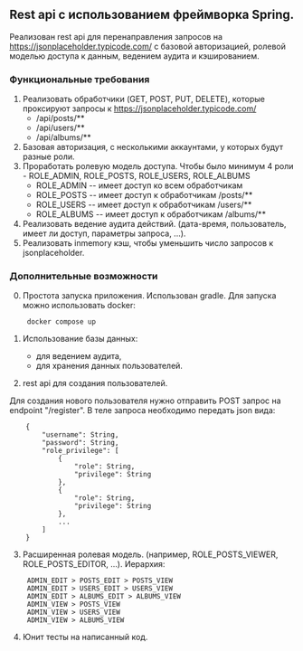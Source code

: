 ## Rest api с использованием фреймворка Spring.
Реализован rest api для перенаправления запросов на https://jsonplaceholder.typicode.com/ c базовой авторизацией, ролевой моделью доступа к данным, ведением аудита и кэшированием.


### Функциональные требования
1) Реализовать обработчики (GET, POST, PUT, DELETE), которые проксируют запросы к
https://jsonplaceholder.typicode.com/
    - /api/posts/**
    - /api/users/**
    - /api/albums/**
2) Базовая авторизация, с несколькими аккаунтами, у которых будут разные роли.
3) Проработать ролевую модель доступа. Чтобы было минимум 4 роли - ROLE_ADMIN, ROLE_POSTS, ROLE_USERS, ROLE_ALBUMS
    - ROLE_ADMIN -- имеет доступ ко всем обработчикам
    - ROLE_POSTS -- имеет доступ к обработчикам /posts/**
    - ROLE_USERS -- имеет доступ к обработчикам /users/**
    - ROLE_ALBUMS -- имеет доступ к обработчикам /albums/**
4) Реализовать ведение аудита действий. (дата-время, пользователь, имеет ли доступ, параметры запроса, ...).
5) Реализовать inmemory кэш, чтобы уменьшить число запросов к jsonplaceholder.

### Дополнительные возможности
0) Простота запуска приложения. Использован gradle. 
Для запуска можно использовать docker: 

        docker compose up

1) Использование базы данных: 
   - для ведением аудита,
   - для хранения данных пользователей. 
2) rest api для создания пользователей. 

Для создания нового пользователя нужно отправить POST запрос на endpoint "/register". В теле запроса необходимо передать json вида:

        {
            "username": String,
            "password": String,
            "role_privilege": [
                {
                    "role": String,
                    "privilege": String
                },
                {
                    "role": String,
                    "privilege": String
                },
                ...
            ]
        }

3) Расширенная ролевая модель. (например, ROLE_POSTS_VIEWER, ROLE_POSTS_EDITOR, ...). Иерархия:

        ADMIN_EDIT > POSTS_EDIT > POSTS_VIEW
        ADMIN_EDIT > USERS_EDIT > USERS_VIEW
        ADMIN_EDIT > ALBUMS_EDIT > ALBUMS_VIEW
        ADMIN_VIEW > POSTS_VIEW
        ADMIN_VIEW > USERS_VIEW
        ADMIN_VIEW > ALBUMS_VIEW

4) Юнит тесты на написанный код.
